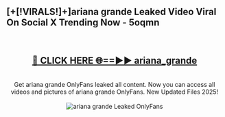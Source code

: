 <h2>[+[!VIRALS!]+]ariana grande Leaked Video Viral On Social X Trending Now - 5oqmn</h2>
<br>
<div align="center">
<h2><a href="https://libra.edu.pl?ariana_grande" rel="nofollow">🔴 CLICK HERE 🌐==►► ariana_grande</a></h2>
<br>
Get ariana grande OnlyFans leaked all content. Now you can access all videos and pictures of ariana grande OnlyFans. New Updated Files 2025!
<br>
<br>
<a href="https://libra.edu.pl?ariana_grande" rel="nofollow" data-target="animated-image.originalLink"><img src="https://i.ibb.co.com/WyWwxjT/player-gif2.gif" alt="ariana grande Leaked OnlyFans" style="max-width: 100%; display: inline-block;" data-target="animated-image.originalImage"></a>
</div>
<br>
